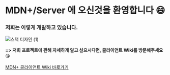 # MDN+/Server 에 오신것을 환영합니다 😄

### 저희는 이렇게 개발하고 있습니다.

![스택 디자인 (1)](https://user-images.githubusercontent.com/76520075/118232974-46dabb00-b4cc-11eb-8d45-0949c7e06667.jpg)

**=> 저희 프로젝트에 관해 자세하게 알고 싶으시다면, 클라이언트 Wiki를 방문해주세요** 😘
<br></br>
[MDN+ 클라이언트 Wiki 바로가기](https://github.com/codestates/MDNplus-client-/wiki)

